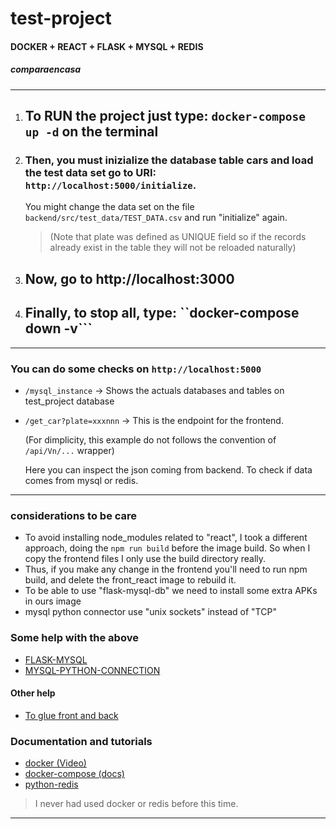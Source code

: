 # test-project
#### DOCKER + REACT + FLASK + MYSQL + REDIS
##### *comparaencasa*

---
1. ## To RUN the project just type: ```docker-compose up -d``` on the terminal

1. ### Then, you must inizialize the database table cars and load the test data set go to URI: ```http://localhost:5000/initialize```.
    You might change the data set on the file ```backend/src/test_data/TEST_DATA.csv``` and run "initialize" again.
    > (Note that plate was defined as UNIQUE field so if the records already exist in the table they will not be reloaded naturally)

1. ## Now, go to http://localhost:3000

1. ## Finally, to stop all, type: ``docker-compose down -v```

---

### You can do some checks on ```http://localhost:5000```
* ```/mysql_instance``` -> Shows the actuals databases and tables on test_project database
* ```/get_car?plate=xxxnnn``` -> This is the endpoint for the frontend. 
    
    (For dimplicity, this example do not follows the convention of ```/api/Vn/...``` wrapper)

    Here you can inspect the json coming from backend. To check if data comes from mysql or redis.

---

### considerations to be care

* To avoid installing node_modules related to "react", I took a different approach, doing the ```npm run build``` before the image build. So when I copy the frontend files I only use the build directory really.
* Thus, if you make any change in the frontend you'll need to run npm build, and delete the front_react image to rebuild it.
* To be able to use "flask-mysql-db" we need to install some extra APKs in ours image
* mysql python connector use "unix sockets" instead of "TCP"

### Some help with the above

* [FLASK-MYSQL](https://stackoverflow.com/questions/56048631/docker-alpine-error-loading-mysqldb-module)
* [MYSQL-PYTHON-CONNECTION](https://stackoverflow.com/questions/58029324/2002-cant-connect-to-local-mysql-server-through-socket-run-mysqld-mysqld-so)

#### Other help

* [To glue front and back](https://www.youtube.com/watch?v=4qYRs0Yzh9I)

### Documentation and tutorials 

* [docker (Video)](https://www.youtube.com/watch?v=6idFknRIOp4)
* [docker-compose (docs)](https://docs.docker.com/compose/gettingstarted/)
* [python-redis](https://redis-py.readthedocs.io/en/latest/examples/set_and_get_examples.html?highlight=set)

> I never had used docker or redis before this time.

---
